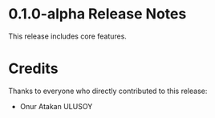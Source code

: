 0.1.0-alpha Release Notes
====================

This release includes core features.

Credits
=======

Thanks to everyone who directly contributed to this release:

- Onur Atakan ULUSOY
